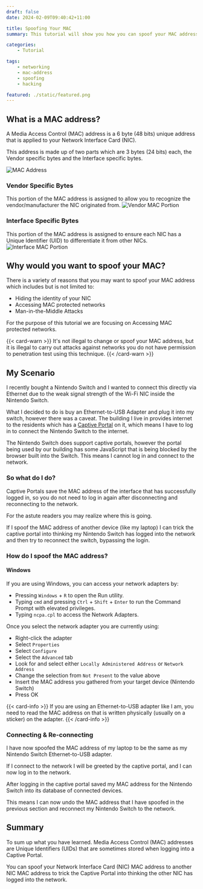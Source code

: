 ```yaml
---
draft: false
date: 2024-02-09T09:40:42+11:00

title: Spoofing Your MAC
summary: This tutorial will show you how you can spoof your MAC address.

categories:
    - Tutorial

tags:
    - networking
    - mac-address
    - spoofing
    - hacking

featured: ./static/featured.png
---
```


## What is a MAC address?
A Media Access Control (MAC) address is a 6 byte (48 bits) unique address that is applied to your Network Interface Card (NIC).

This address is made up of two parts which are 3 bytes (24 bits) each, the Vendor specific bytes and the Interface specific bytes.

![MAC Address](/content/spoofing-your-mac/image1.png)

### Vendor Specific Bytes
This portion of the MAC address is assigned to allow you to recognize the vendor/manufacturer the NIC originated from.
![Vendor MAC Portion](/content/spoofing-your-mac/image2.png)

### Interface Specific Bytes
This portion of the MAC address is assigned to ensure each NIC has a Unique Identifier (UID) to differentiate it from other NICs.
![Interface MAC Portion](/content/spoofing-your-mac/image3.png)

## Why would you want to spoof your MAC?
There is a variety of reasons that you may want to spoof your MAC address which includes but is not limited to:
- Hiding the identity of your NIC
- Accessing MAC protected networks
- Man-in-the-Middle Attacks

For the purpose of this tutorial we are focusing on Accessing MAC protected networks.

{{< card-warn >}}
It's not illegal to change or spoof your MAC address, but it is illegal to carry out attacks against networks you do not have permission to penetration test using this technique.
{{< /card-warn >}}

## My Scenario
I recently bought a Nintendo Switch and I wanted to connect this directly via Ethernet due to the weak signal strength of the Wi-Fi NIC inside the Nintendo Switch.

What I decided to do is buy an Ethernet-to-USB Adapter and plug it into my switch, however there was a caveat.
The building I live in provides internet to the residents which has a [Captive Portal](https://en.wikipedia.org/wiki/Captive_portal) on it, which means I have to log in to connect the Nintendo Switch to the internet.

The Nintendo Switch does support captive portals, however the portal being used by our building has some JavaScript that is being blocked by the browser built into the Switch. This means I cannot log in and connect to the network.

### So what do I do?
Captive Portals save the MAC address of the interface that has successfully logged in, so you do not need to log in again after disconnecting and reconnecting to the network.

For the astute readers you may realize where this is going.

If I spoof the MAC address of another device (like my laptop) I can trick the captive portal into thinking my Nintendo Switch has logged into the network and then try to reconnect the switch, bypassing the login.

### How do I spoof the MAC address?
#### Windows
If you are using Windows, you can access your network adapters by:
- Pressing `Windows` + `R` to open the Run utility.
- Typing `cmd` and pressing `Ctrl` + `Shift` + `Enter` to run the Command Prompt with elevated privileges.
- Typing `ncpa.cpl` to access the Network Adapters.

Once you select the network adapter you are currently using:
- Right-click the adapter
- Select `Properties`
- Select `Configure`
- Select the `Advanced` tab
- Look for and select either `Locally Administered Address` or `Network Address`
- Change the selection from `Not Present` to the value above
- Insert the MAC address you gathered from your target device (Nintendo Switch)
- Press OK

{{< card-info >}}
If you are using an Ethernet-to-USB adapter like I am, you need to read the MAC address on that is written physically (usually on a sticker) on the adapter.
{{< /card-info >}}

### Connecting & Re-connecting
I have now spoofed the MAC address of my laptop to be the same as my Nintendo Switch Ethernet-to-USB adapter.

If I connect to the network I will be greeted by the captive portal, and I can now log in to the network.

After logging in the captive portal saved my MAC address for the Nintendo Switch into its database of connected devices.

This means I can now undo the MAC address that I have spoofed in the previous section and reconnect my Nintendo Switch to the network.

## Summary
To sum up what you have learned. Media Access Control (MAC) addresses are Unique Identifiers (UIDs) that are sometimes stored when logging into a Captive Portal. 

You can spoof your Network Interface Card (NIC) MAC address to another NIC MAC address to trick the Captive Portal into thinking the other NIC has logged into the network.